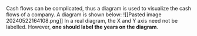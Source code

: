 Cash flows can be complicated, thus a diagram is used to visualize the cash flows of a company. A diagram is shown below:
![[Pasted image 20240522164108.png]]
In a real diagram, the X and Y axis need not be labelled. However, **one should label the years on the diagram**. 